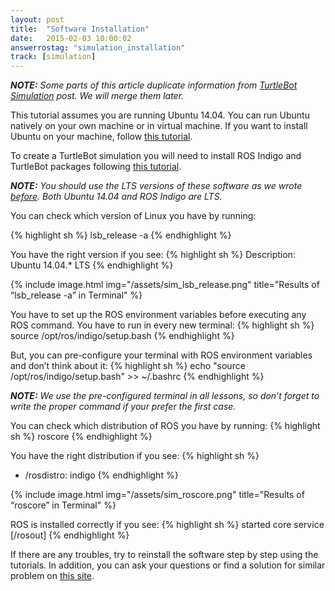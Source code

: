 ```yaml
---
layout: post
title:  "Software Installation"
date:   2015-02-03 10:00:02
answerrostag: "simulation_installation"
track: [simulation]
---
```

***NOTE:*** *Some parts of this article duplicate information from [TurtleBot Simulation](http://learn.turtlebot.com/2015/02/01/28/) post. We will merge them later.*

This tutorial assumes you are running Ubuntu 14.04. You can run Ubuntu natively on your own machine or in virtual machine. If you want to install Ubuntu on your machine, follow [this tutorial](http://learn.turtlebot.com/2015/02/01/4/).

To create a TurtleBot simulation you will need to install ROS Indigo and TurtleBot packages following [this tutorial](http://learn.turtlebot.com/2015/02/01/5/).

***NOTE:*** *You should use the LTS versions of these software as we wrote [before](http://learn.turtlebot.com/2015/02/01/4/). Both Ubuntu 14.04 and ROS Indigo are LTS.*

You can check which version of Linux you have by running:

{% highlight sh %}
lsb_release -a
{% endhighlight %}

You have the right version if you see:
{% highlight sh %}
Description: Ubuntu 14.04.* LTS
{% endhighlight %}

{% include image.html img="/assets/sim_lsb_release.png" title="Results of “lsb_release -a” in Terminal" %}

You have to set up the ROS environment variables before executing any ROS command. You have to run in every new terminal:
{% highlight sh %}
source /opt/ros/indigo/setup.bash
{% endhighlight %}

But, you can pre-configure your terminal with ROS environment variables and don’t think about it:
{% highlight sh %}
echo "source /opt/ros/indigo/setup.bash" >> ~/.bashrc
{% endhighlight %}

***NOTE:*** *We use the pre-configured terminal in all lessons, so don’t forget to write the proper command if your prefer the first case.*

You can check which distribution of ROS you have by running:
{% highlight sh %}
roscore
{% endhighlight %}

You have the right distribution if you see:
{% highlight sh %}
 * /rosdistro: indigo
{% endhighlight %}

{% include image.html img="/assets/sim_roscore.png" title="Results of “roscore” in Terminal" %}

ROS is installed correctly if you see:
{% highlight sh %}
started core service [/rosout]
{% endhighlight %}

If there are any troubles, try to reinstall the software step by step using the tutorials. In addition, you can ask your questions or find a solution for similar problem on [this site](http://answers.ros.org/questions/).

